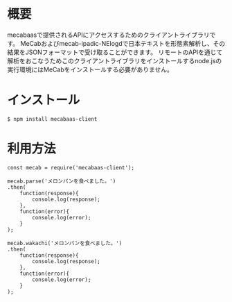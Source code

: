 # 概要

mecabaasで提供されるAPIにアクセスするためのクライアントライブラリです。
MeCabおよびmecab-ipadic-NElogdで日本テキストを形態素解析し、その結果をJSONフォーマットで受け取ることができます。
リモートのAPIを通じて解析をおこなうためこのクライアントライブラリをインストールするnode.jsの実行環境にはMeCabをインストールする必要がありません。

# インストール

```
$ npm install mecabaas-client
```

# 利用方法

```
const mecab = require('mecabaas-client');

mecab.parse('メロンパンを食べました。')
.then(
    function(response){
        console.log(response);
    },
    function(error){
        console.log(error);
    }
);

mecab.wakachi('メロンパンを食べました。')
.then(
    function(response){
        console.log(response);
    },
    function(error){
        console.log(error);
    }
);
```
